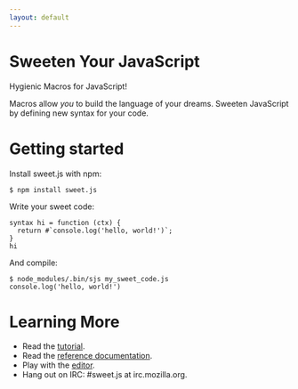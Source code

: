 ```yaml
---
layout: default
---
```


# Sweeten Your JavaScript

Hygienic Macros for JavaScript!

Macros allow *you* to build the language of your dreams. Sweeten JavaScript by defining new syntax for your code.

# Getting started

Install sweet.js with npm:

```
$ npm install sweet.js
```

Write your sweet code:

```
syntax hi = function (ctx) {
  return #`console.log('hello, world!')`;
}
hi
```

And compile:

```
$ node_modules/.bin/sjs my_sweet_code.js
console.log('hello, world!')
```

# Learning More

* Read the [tutorial](doc/1.0/tutorial.html).
* Read the [reference documentation](doc/1.0/reference.html).
* Play with the [editor](browser/editor.html).
* Hang out on IRC: #sweet.js at irc.mozilla.org.
